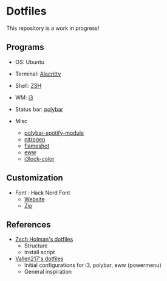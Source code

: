 # Dotfiles

This repository is a work in progress!

## Programs

- OS: Ubuntu
- Terminal: [Alacritty](https://github.com/alacritty/alacritty)
- Shell: [ZSH](https://www.zsh.org)
- WM: [i3](https://i3wm.org)
- Status bar: [polybar](https://github.com/polybar/polybar)

- Misc
  - [polybar-spotify-module](https://github.com/mihirlad55/polybar-spotify-module)
  - [nitrogen](https://github.com/l3ib/nitrogen/)
  - [flameshot](https://flameshot.org)
  - [eww](https://github.com/elkowar/eww)
  - [i3lock-color](https://github.com/Raymo111/i3lock-color)

## Customization

- Font : Hack Nerd Font
  - [Website](https://www.nerdfonts.com)
  - [Zip](https://github.com/ryanoasis/nerd-fonts/releases/download/v3.2.0/Hack.zip)

## References

- [Zach Holman's dotfiles](https://github.com/holman/dotfiles)
  - Structure
  - Install script
- [Vallen217's dotfiles](https://github.com/Vallen217/dotfiles)
  - Initial configurations for i3, polybar, eww (powermenu)
  - General inspiration